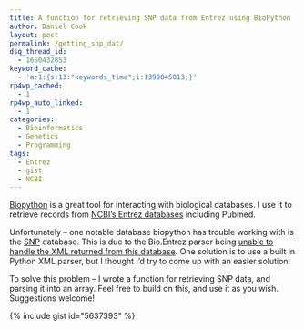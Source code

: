 ```yaml
---
title: A function for retrieving SNP data from Entrez using BioPython
author: Daniel Cook
layout: post
permalink: /getting_snp_dat/
dsq_thread_id:
  - 1650432853
keyword_cache:
  - 'a:1:{s:13:"keywords_time";i:1399045013;}'
rp4wp_cached:
  - 1
rp4wp_auto_linked:
  - 1
categories:
  - Bioinformatics
  - Genetics
  - Programming
tags:
  - Entrez
  - gist
  - NCBI
---
```

[Biopython][1] is a great tool for interacting with biological databases. I use it to retrieve records from [NCBI&#8217;s Entrez databases][2] including Pubmed.

Unfortunately &#8211; one notable database biopython has trouble working with is the [SNP][3] database. This is due to the Bio.Entrez parser being [unable to handle the XML returned from this database][4]. One solution is to use a built in Python XML parser, but I thought I&#8217;d try to come up with an easier solution.

To solve this problem &#8211; I wrote a function for retrieving SNP data, and parsing it into an array. Feel free to build on this, and use it as you wish. Suggestions welcome!

{% include gist id="5637393" %}

 [1]: http://biopython.org/
 [2]: http://www.ncbi.nlm.nih.gov/About/tools/restable_mol.html
 [3]: http://www.ncbi.nlm.nih.gov/snp
 [4]: http://biopython.org/pipermail/biopython/2010-April/006416.html